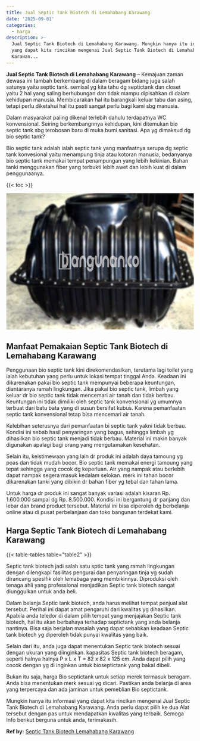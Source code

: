```yaml
---
title: Jual Septic Tank Biotech di Lemahabang Karawang
date: '2025-09-01'
categories:
  - harga
description: >-
  Jual Septic Tank Biotech di Lemahabang Karawang. Mungkin hanya itu informasi
  yang dapat kita rincikan mengenai Jual Septic Tank Biotech di Lemahabang
  Karawan...
---
```


**Jual Septic Tank Biotech di Lemahabang Karawang** – Kemajuan zaman dewasa ini tambah berkembang di dalam beragam bidang juga salah satunya yaitu septic tank. semisal yg kita tahu dg septictank dan closet yaitu 2 hal yang saling berhubungan dan tidak mampu dipisahkan di dalam kehidupan manusia. Membicarakan hal itu barangkali keluar tabu dan asing, tetapi perlu diketahui hal itu pasti sangat perlu bagi kami sbg manusia.

Dalam masyarakat paling dikenal terlebih dahulu terdapatnya WC konvensional. Seiring berkembangnnya kehidupan, kini ditemukan bio septic tank sbg terobosan baru di muka bumi sanitasi. Apa yg dimaksud dg bio septic tank?

Bio septic tank adalah ialah septic tank yang manfaatnya serupa dg septic tank konvesional yaitu menampung tinja atau kotoran manusia, bedanyanya bio septic tank memakai tempat penampungan yang lebih kekinian. Bahan tanki menggunakan fiber yang terbukti lebih awet dan lebih kuat di dalam penggunaanya.

{{< toc >}}

![Jual Septic Tank Biotech di Lemahabang Karawang](/images/jual-bio-septictank-48.png)

## Manfaat Pemakaian Septic Tank Biotech di Lemahabang Karawang

Penggunaan bio septic tank kini direkomendasikan, terutama lagi toilet yang ialah kebutuhan yang perlu untuk lokasi tempat tinggal Anda. Keadaan ini dikarenakan pakai bio septic tank mempunyai beberapa keuntungan, diantaranya ramah lingkungan. Jika pakai bio septic tank, limbah yang keluar dr bio septic tank tidak mencemari air tanah dan tidak berbau. Keuntungan ini tidak dimiliki oleh septic tank konvensional yg umumnya terbuat dari batu bata yang di susun bersifat kubus. Karena pemanfaatan septic tank konvensional tetap bisa mencemari air tanah.

Kelebihan seterusnya dari pemanfaatan bi septic tank yakni tidak berbau. Kondisi ini sebab hasil penyaringan yang bagus, sehingga limbah yg dihasilkan bio septic tank menjadi tidak berbau. Material ini makin banyak digunakan apalagi bagi orang yang mengutamakan kesehatan.

Selain itu, keistimewaan yang lain dr produk ini adalah daya tamoung yg poas dan tidak mudah bocor. Bio septic tank memakai energi tamoung yang tepat sehingga yang cocok dg keperluan. Air yang nampak atau berlebih dapat nampak segera masuk kedalam selokan. merk ini tahan bocor dikarenakan tanki yang dibikin dr bahan fiber yg tebal dan tahan lama.

Untuk harga dr produk ini sangat banyak variasi adalah kisaran Rp. 1.600.000 sampai dg Rp. 8.500.000. Kondisi ini bergantung dr panjang dan lebar dan brand product tersebut. Material ini bisa diperoleh dg berbelanja online atau di pusat perbelanjaan dan toko bangunan terdekat kami.

## Harga Septic Tank Biotech di Lemahabang Karawang

{{< table-tables table="table2" >}}

Septic tank biotech jadi salah satu sptic tank yang ramah lingkungan dengan dilengkapi fasilitas pengurai dan penyaringan tinja yg sudah dirancang spesifik oleh lemabaga yang membikinnya. Diproduksi oleh tenaga ahli yang professional menjadikan Septic tank biotech sangat diunggulkan untuk anda beli.

Dalam belanja Septic tank biotech, anda harus melihat tempat penjual alat tersebut. Perihal ini dapat amat pengaruhi dari kwalitas yg dihasilkan. Apabila anda teledor di dalam pilih tempat yang menjajakan Septic tank biotech, hal itu akan berbahaya terhadap septictank yang anda belanja nantinya. Bisa saja berjalan masalah yang dapat sebabkan keadaan Septic tank biotech yg diperoleh tidak punyai kwalitas yang baik.

Selain dari itu, anda juga dapat menentukan Septic tank biotech sesuai dengan ukuran yang diinginkan. kapasitas Septic tank biotech beragam, seperti halnya halnya P x L x T = 82 x 82 x 125 cm. Anda dapat pilih yang cocok dengan yg di inginkan untuk bioseptictank yang bakal dibeli.

Bukan itu saja, harga Bio septictank untuk setiap merek termasuk beragam. Anda bisa menentukan merk sesuai yg dicari. Pastikan anda belanja di area yang terpercaya dan ada jaminan untuk pemeblian Bio septictank.

Mungkin hanya itu informasi yang dapat kita rincikan mengenai Jual Septic Tank Biotech di Lemahabang Karawang. Anda perlu dapat pilih ke dua Alat tersebut dengan pas untuk mendapatkan kwalitas yang terbaik. Semoga Info berikut berguna untuk anda, terimakasih.

**Ref by:** [Septic Tank Biotech Lemahabang Karawang](https://id.wikipedia.org/wiki/Septic)
